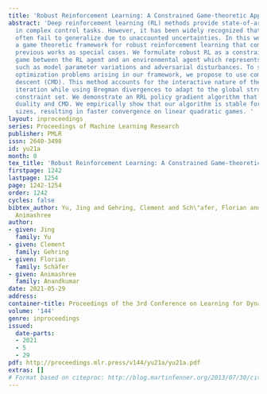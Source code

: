 ```yaml
---
title: 'Robust Reinforcement Learning: A Constrained Game-theoretic Approach'
abstract: 'Deep reinforcement learning (RL) methods provide state-of-art performance
  in complex control tasks. However, it has been widely recognized that RL methods
  often fail to generalize due to unaccounted uncertainties. In this work, we propose
  a game theoretic framework for robust reinforcement learning that comprises many
  previous works as special cases. We formulate robust RL as a constrained minimax
  game between the RL agent and an environmental agent which represents uncertainties
  such as model parameter variations and adversarial disturbances. To solve the competitive
  optimization problems arising in our framework, we propose to use competitive mirror
  descent (CMD). This method accounts for the interactive nature of the game at each
  iteration while using Bregman divergences to adapt to the global structure of the
  constraint set. We demonstrate an RRL policy gradient algorithm that leverages Lagrangian
  duality and CMD. We empirically show that our algorithm is stable for large step
  sizes, resulting in faster convergence on linear quadratic games. '
layout: inproceedings
series: Proceedings of Machine Learning Research
publisher: PMLR
issn: 2640-3498
id: yu21a
month: 0
tex_title: 'Robust Reinforcement Learning: A Constrained Game-theoretic Approach'
firstpage: 1242
lastpage: 1254
page: 1242-1254
order: 1242
cycles: false
bibtex_author: Yu, Jing and Gehring, Clement and Sch\"afer, Florian and Anandkumar,
  Animashree
author:
- given: Jing
  family: Yu
- given: Clement
  family: Gehring
- given: Florian
  family: Schäfer
- given: Animashree
  family: Anandkumar
date: 2021-05-29
address:
container-title: Proceedings of the 3rd Conference on Learning for Dynamics and Control
volume: '144'
genre: inproceedings
issued:
  date-parts:
  - 2021
  - 5
  - 29
pdf: http://proceedings.mlr.press/v144/yu21a/yu21a.pdf
extras: []
# Format based on citeproc: http://blog.martinfenner.org/2013/07/30/citeproc-yaml-for-bibliographies/
---
```

